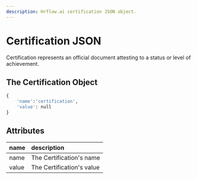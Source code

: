 ```yaml
---
description: Hrflow.ai certification JSON object.
---
```


# Certification JSON

Certification represents an official document attesting to a status or level of achievement.

## The Certification Object

```python
{
    'name':'certification',
    'value': null
}
```

## Attributes

| name | description |
| :--- | :--- |
| name | The Certification's name |
| value | The Certification's value |

